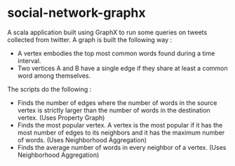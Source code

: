 # social-network-graphx
A scala application built using GraphX to run some queries on tweets collected from twitter.
A graph is built the following way :
* A vertex embodies the top most common words found during a time interval.
* Two vertices A and B have a single edge if they share at least a common word among themselves.

The scripts do the following :
* Finds the number of edges where the number of words in the source vertex is strictly larger than the number of words in the destination vertex. (Uses Property Graph)
* Finds the most popular vertex. A vertex is the most popular if it has the most number of edges to its neighbors and it has the maximum number of words. (Uses Neighborhood Aggregation)
* Finds the average number of words in every neighbor of a vertex. (Uses Neighborhood Aggregation)
